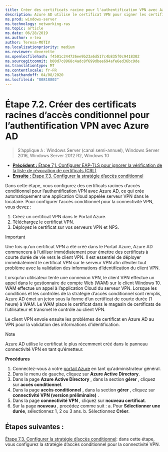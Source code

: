 ```yaml
---
title: Créer des certificats racine pour l'authentification VPN avec Azure AD
description: Azure AD utilise le certificat VPN pour signer les certificats émis aux clients Windows 10 lors de l’authentification auprès d’Azure AD pour la connectivité VPN. Le certificat marqué comme principal est l’émetteur que Azure AD utilise.
ms.prod: windows-server
ms.technology: networking-ras
ms.topic: article
ms.date: 06/28/2019
ms.author: v-tea
author: Teresa-MOTIV
ms.localizationpriority: medium
ms.reviewer: deverette
ms.openlocfilehash: f4501c244726ee9b23a6d517c4b835f0c9418302
ms.sourcegitcommit: b00d7c8968c4adc8f699dbee694afe6ed36bc9de
ms.translationtype: MT
ms.contentlocale: fr-FR
ms.lasthandoff: 04/08/2020
ms.locfileid: "80818802"
---
```

# <a name="step-72-create-conditional-access-root-certificates-for-vpn-authentication-with-azure-ad"></a>Étape 7.2. Créer des certificats racines d’accès conditionnel pour l’authentification VPN avec Azure AD

>S’applique à : Windows Server (canal semi-annuel), Windows Server 2016, Windows Server 2012 R2, Windows 10

- [**Précédent :** Étape 7,1. Configurer EAP-TLS pour ignorer la vérification de la liste de révocation de certificats (CRL)](vpn-config-eap-tls-to-ignore-crl-checking.md)
- [**Ensuite :** Étape 7,3. Configurer la stratégie d’accès conditionnel](vpn-config-conditional-access-policy.md)

Dans cette étape, vous configurez des certificats racines d’accès conditionnel pour l’authentification VPN avec Azure AD, ce qui crée automatiquement une application Cloud appelée serveur VPN dans le locataire. Pour configurer l’accès conditionnel pour la connectivité VPN, vous devez :

1. Créez un certificat VPN dans le Portail Azure.
2. Téléchargez le certificat VPN.
3. Déployez le certificat sur vos serveurs VPN et NPS.

> [!IMPORTANT]
> Une fois qu’un certificat VPN a été créé dans le Portail Azure, Azure AD commencera à l’utiliser immédiatement pour émettre des certificats à courte durée de vie vers le client VPN. Il est essentiel de déployer immédiatement le certificat VPN sur le serveur VPN afin d’éviter tout problème avec la validation des informations d’identification du client VPN.

Lorsqu’un utilisateur tente une connexion VPN, le client VPN effectue un appel dans le gestionnaire de compte Web (WAM) sur le client Windows 10. WAM effectue un appel à l’application Cloud du serveur VPN. Lorsque les conditions et les contrôles de la stratégie d’accès conditionnel sont remplis, Azure AD émet un jeton sous la forme d’un certificat de courte durée (1 heure) à WAM. Le WAM place le certificat dans le magasin de certificats de l’utilisateur et transmet le contrôle au client VPN.  

Le client VPN envoie ensuite les problèmes de certificat en Azure AD au VPN pour la validation des informations d’identification.  

> [!NOTE]
> Azure AD utilise le certificat le plus récemment créé dans le panneau connectivité VPN en tant qu’émetteur.

**Procédures**

1. Connectez-vous à votre [portail Azure](https://portal.azure.com) en tant qu’administrateur général.
2. Dans le menu de gauche, cliquez sur **Azure Active Directory**.
3. Dans la page **Azure Active Directory** , dans la section **gérer** , cliquez sur **accès conditionnel**.
4. Dans la page **accès conditionnel** , dans la section **gérer** , cliquez sur **connectivité VPN (version préliminaire)** .
5. Dans la page **connectivité VPN** , cliquez sur **nouveau certificat**.
6. Sur la page **nouveau** , procédez comme suit : a. Pour **Sélectionner une durée**, sélectionnez 1, 2 ou 3 ans.
   b. Sélectionnez **Créer**.

## <a name="next-steps"></a>Étapes suivantes :

[Étape 7,3. Configurer la stratégie d’accès conditionnel](vpn-config-conditional-access-policy.md): dans cette étape, vous configurez la stratégie d’accès conditionnel pour la connectivité VPN.

